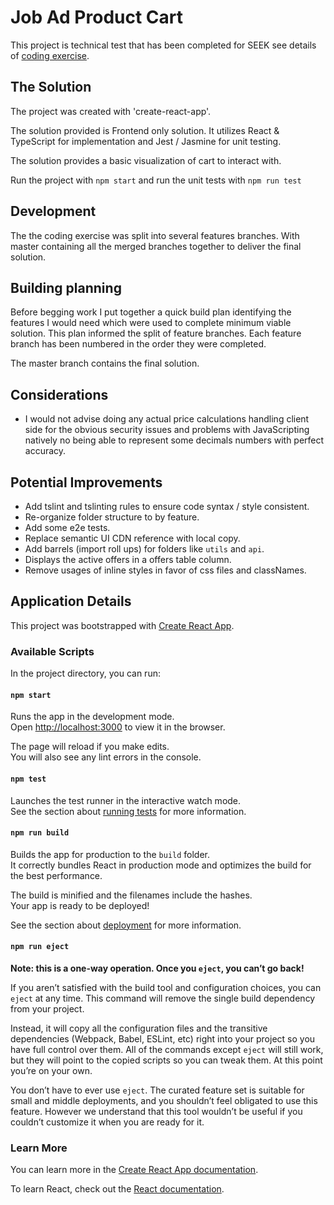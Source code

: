 
# Job Ad Product Cart

This project is technical test that has been completed for SEEK see details of [coding exercise](./docs/Software%20Engineer%20Code%20Challenge%20-%20Jan%2019.pdf).

## The Solution

The project was created with 'create-react-app'.

The solution provided is Frontend only solution. It utilizes React & TypeScript for implementation and Jest / Jasmine for unit testing.

The solution provides a basic visualization of cart to interact with.

Run the project with `npm start` and run the unit tests with `npm run test`

## Development

The the coding exercise was split into several features branches. With master containing all the merged branches together to deliver the final solution.

## Building planning
Before begging work I put together a quick build plan identifying the features I would need which were used to complete minimum viable solution. This plan informed the split of feature branches. Each feature branch has been numbered in the order they were completed.

The master branch contains the final solution.

## Considerations
*  I would not advise doing any actual price calculations handling client side for the obvious security issues and problems with JavaScripting natively no being able to represent some decimals numbers with perfect accuracy.

## Potential Improvements

* Add tslint and tslinting rules to ensure code syntax / style consistent.
* Re-organize folder structure to by feature.
* Add some e2e tests.
* Replace semantic UI CDN reference with local copy.
* Add barrels (import roll ups) for folders like `utils` and `api`.
* Displays the active offers in a offers table column.
* Remove usages of inline styles in favor of css files and classNames.
 

## Application Details

This project was bootstrapped with [Create React App](https://github.com/facebook/create-react-app).

### Available Scripts

In the project directory, you can run:

#### `npm start`

Runs the app in the development mode.<br>
Open [http://localhost:3000](http://localhost:3000) to view it in the browser.

The page will reload if you make edits.<br>
You will also see any lint errors in the console.

#### `npm test`

Launches the test runner in the interactive watch mode.<br>
See the section about [running tests](https://facebook.github.io/create-react-app/docs/running-tests) for more information.

#### `npm run build`

Builds the app for production to the `build` folder.<br>
It correctly bundles React in production mode and optimizes the build for the best performance.

The build is minified and the filenames include the hashes.<br>
Your app is ready to be deployed!

See the section about [deployment](https://facebook.github.io/create-react-app/docs/deployment) for more information.

#### `npm run eject`

**Note: this is a one-way operation. Once you `eject`, you can’t go back!**

If you aren’t satisfied with the build tool and configuration choices, you can `eject` at any time. This command will remove the single build dependency from your project.

Instead, it will copy all the configuration files and the transitive dependencies (Webpack, Babel, ESLint, etc) right into your project so you have full control over them. All of the commands except `eject` will still work, but they will point to the copied scripts so you can tweak them. At this point you’re on your own.

You don’t have to ever use `eject`. The curated feature set is suitable for small and middle deployments, and you shouldn’t feel obligated to use this feature. However we understand that this tool wouldn’t be useful if you couldn’t customize it when you are ready for it.

### Learn More

You can learn more in the [Create React App documentation](https://facebook.github.io/create-react-app/docs/getting-started).

To learn React, check out the [React documentation](https://reactjs.org/).
